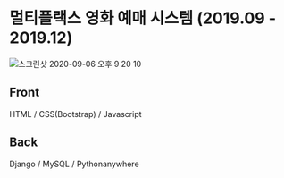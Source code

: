 # 멀티플랙스 영화 예매 시스템 (2019.09 - 2019.12)

![스크린샷 2020-09-06 오후 9 20 10](https://user-images.githubusercontent.com/46708207/92325559-ce8f4080-f086-11ea-8daf-bd0fd5eb75c4.png)


## Front
HTML / CSS(Bootstrap) / Javascript

## Back
Django / MySQL / Pythonanywhere

